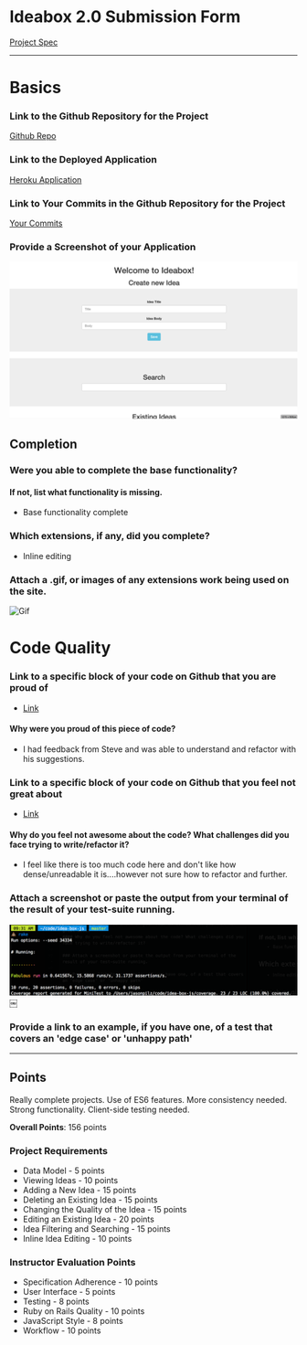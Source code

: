 # Ideabox 2.0 Submission Form
[Project Spec](https://github.com/turingschool/curriculum/blob/master/source/projects/revenge_of_idea_box.markdown)

------

# Basics

### Link to the Github Repository for the Project
[Github Repo](https://github.com/jasonpilz/idea-box-js)

### Link to the Deployed Application
[Heroku Application](https://turingideaboxjs.herokuapp.com/)

### Link to Your Commits in the Github Repository for the Project
[Your Commits](https://github.com/jasonpilz/idea-box-js/commits/master)

### Provide a Screenshot of your Application
![Ideabox](images/jason_pilz_screenshot.jpg)

## Completion

### Were you able to complete the base functionality?
#### If not, list what functionality is missing.
* Base functionality complete

### Which extensions, if any, did you complete?
* Inline editing

### Attach a .gif, or images of any extensions work being used on the site.
![Gif](http://g.recordit.co/1dX4LLLL5e.gif)

# Code Quality

### Link to a specific block of your code on Github that you are proud of
* [Link](https://github.com/jasonpilz/idea-box-js/blob/master/app/assets/javascripts/create.js.es6#L1-L29)

#### Why were you proud of this piece of code?
* I had feedback from Steve and was able to understand and refactor with his suggestions.

### Link to a specific block of your code on Github that you feel not great about
* [Link](https://github.com/jasonpilz/idea-box-js/blob/master/app/assets/javascripts/search.js.es6#L5-L16)

#### Why do you feel not awesome about the code? What challenges did you face trying to write/refactor it?
* I feel like there is too much code here and don't like how dense/unreadable it is....however not sure how to refactor and further.

### Attach a screenshot or paste the output from your terminal of the result of your test-suite running.
![test-suite](images/jason_pilz_idea-box-tests.jpg)
￼

### Provide a link to an example, if you have one, of a test that covers an 'edge case' or 'unhappy path'

-----

## Points

Really complete projects. Use of ES6 features. More consistency needed. Strong functionality. Client-side testing needed.

**Overall Points**: 156 points

### Project Requirements

* Data Model - 5 points
* Viewing Ideas - 10 points
* Adding a New Idea - 15 points
* Deleting an Existing Idea - 15 points
* Changing the Quality of the Idea - 15 points
* Editing an Existing Idea - 20 points
* Idea Filtering and Searching - 15 points
* Inline Idea Editing - 10 points

### Instructor Evaluation Points

* Specification Adherence - 10 points
* User Interface - 5 points
* Testing - 8 points
* Ruby on Rails Quality - 10 points
* JavaScript Style - 8 points
* Workflow - 10 points
